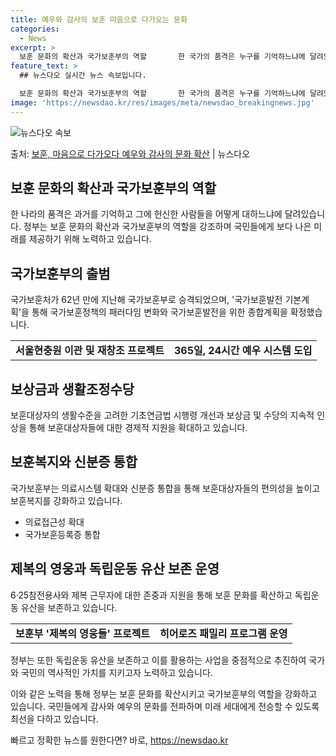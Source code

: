 ```yaml
---
title: 예우와 감사의 보훈 마음으로 다가오는 문화
categories:
  - News
excerpt: >
  보훈 문화의 확산과 국가보훈부의 역할       한 국가의 품격은 누구를 기억하느냐에 달려있다고 했습니다. …
feature_text: >
  ## 뉴스다오 실시간 뉴스 속보입니다.

  보훈 문화의 확산과 국가보훈부의 역할       한 국가의 품격은 누구를 기억하느냐에 달려있다고 했습니다. …
image: 'https://newsdao.kr/res/images/meta/newsdao_breakingnews.jpg'
---
```


![뉴스다오 속보](https://newsdao.kr/res/images/meta/newsdao_breakingnews.jpg)

<p>출처: <a href="https://newsdao.kr/4003" rel="dofollow">보훈, 마음으로 다가오다 예우와 감사의 문화 확산</a> | 뉴스다오</p>

<h2 data-ke-size="size26">보훈 문화의 확산과 국가보훈부의 역할</h2>
<p data-ke-size="size16">한 나라의 품격은 과거를 기억하고 그에 헌신한 사람들을 어떻게 대하느냐에 달려있습니다. 정부는 보훈 문화의 확산과 국가보훈부의 역할을 강조하며 국민들에게 보다 나은 미래를 제공하기 위해 노력하고 있습니다.</p>

<h2 data-ke-size="size26">국가보훈부의 출범</h2>
<p data-ke-size="size16">국가보훈처가 62년 만에 지난해 국가보훈부로 승격되었으며, '국가보훈발전 기본계획'을 통해 국가보훈정책의 패러다임 변화와 국가보훈발전을 위한 종합계획을 확정했습니다.</p>
<table data-info="부서 출범 현황">
  <tr>
    <td style="text-align: center; height: 17px;"><b>서울현충원 이관 및 재창조 프로젝트</b></td>
    <td style="text-align: center; height: 17px;"><b>365일, 24시간 예우 시스템 도입</b></td>
  </tr>
</table>

<h2 data-ke-size="size26">보상금과 생활조정수당</h2>
<p data-ke-size="size16">보훈대상자의 생활수준을 고려한 기초연금법 시행령 개선과 보상금 및 수당의 지속적 인상을 통해 보훈대상자들에 대한 경제적 지원을 확대하고 있습니다.</p>

<h2 data-ke-size="size26">보훈복지와 신분증 통합</h2>
<p data-ke-size="size16">국가보훈부는 의료시스템 확대와 신분증 통합을 통해 보훈대상자들의 편의성을 높이고 보훈복지를 강화하고 있습니다.</p>
<ul data-info="보훈복지 강화를 위한 정책">
  <li>의료접근성 확대</li>
  <li>국가보훈등록증 통합</li>
</ul>

<h2 data-ke-size="size26">제복의 영웅과 독립운동 유산 보존 운영</h2>
<p data-ke-size="size16">6·25참전용사와 제복 근무자에 대한 존중과 지원을 통해 보훈 문화를 확산하고 독립운동 유산을 보존하고 있습니다.</p>
<table data-info="독립운동 유산 보존을 위한 활동">
  <tr>
    <td style="text-align: center; height: 17px;"><b>보훈부 '제복의 영웅들' 프로젝트</b></td>
    <td style="text-align: center; height: 17px;"><b>히어로즈 패밀리 프로그램 운영</b></td>
  </tr>
</table>
<p data-ke-size="size16">정부는 또한 독립운동 유산을 보존하고 이를 활용하는 사업을 중점적으로 추진하여 국가와 국민의 역사적인 가치를 지키고자 노력하고 있습니다.</p>

<p data-ke-size="size16">이와 같은 노력을 통해 정부는 보훈 문화를 확산시키고 국가보훈부의 역할을 강화하고 있습니다. 국민들에게 감사와 예우의 문화를 전파하며 미래 세대에게 전승할 수 있도록 최선을 다하고 있습니다.</p> 

빠르고 정확한 뉴스를 원한다면? 바로, <a href="https://newsdao.kr" rel="dofollow">https://newsdao.kr</a>


